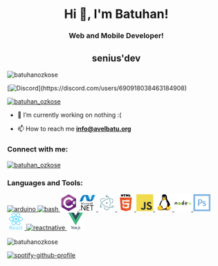 <h1 align="center">Hi 👋, I'm Batuhan!</h1>
<h3 align="center">Web and Mobile Developer!</h3>
<h2 align="center">senius'dev</h2>

<p align="left"> <img src="https://komarev.com/ghpvc/?username=batuhanozkose&label=Profile%20views&color=ff0000&style=plastic" alt="batuhanozkose" /> </p>

[![Discord](https://lanyard-profile-readme.vercel.app/api/690918038463184908?borderRadius=30px&idleMessage=No%20activities.)](https://discord.com/users/690918038463184908)


<p align="left"> <a href="https://twitter.com/batuhan_ozkose" target="blank"><img src="https://img.shields.io/twitter/follow/batuhan_ozkose?logo=twitter&style=for-the-badge" alt="batuhan_ozkose" /></a> </p>

- 🔭 I’m currently working on nothing :(

- 📫 How to reach me **info@avelbatu.org**

<h3 align="left">Connect with me:</h3>
<p align="left">
<a href="https://twitter.com/batuhan_ozkose" target="blank"><img align="center" src="https://cdn.jsdelivr.net/npm/simple-icons@3.0.1/icons/twitter.svg" alt="batuhan_ozkose" height="30" width="40" /></a>
</p>

<h3 align="left">Languages and Tools:</h3>
<p align="left"> <a href="https://www.arduino.cc/" target="_blank"> <img src="https://cdn.worldvectorlogo.com/logos/arduino-1.svg" alt="arduino" width="40" height="40"/> </a> <a href="https://www.gnu.org/software/bash/" target="_blank"> <img src="https://www.vectorlogo.zone/logos/gnu_bash/gnu_bash-icon.svg" alt="bash" width="40" height="40"/> </a> <a href="https://www.w3schools.com/cs/" target="_blank"> <img src="https://raw.githubusercontent.com/devicons/devicon/master/icons/csharp/csharp-original.svg" alt="csharp" width="40" height="40"/> </a> <a href="https://dotnet.microsoft.com/" target="_blank"> <img src="https://raw.githubusercontent.com/devicons/devicon/master/icons/dot-net/dot-net-original-wordmark.svg" alt="dotnet" width="40" height="40"/> </a> <a href="https://www.electronjs.org" target="_blank"> <img src="https://raw.githubusercontent.com/devicons/devicon/master/icons/electron/electron-original.svg" alt="electron" width="40" height="40"/> </a> <a href="https://www.w3.org/html/" target="_blank"> <img src="https://raw.githubusercontent.com/devicons/devicon/master/icons/html5/html5-original-wordmark.svg" alt="html5" width="40" height="40"/> </a> <a href="https://developer.mozilla.org/en-US/docs/Web/JavaScript" target="_blank"> <img src="https://raw.githubusercontent.com/devicons/devicon/master/icons/javascript/javascript-original.svg" alt="javascript" width="40" height="40"/> </a> <a href="https://www.linux.org/" target="_blank"> <img src="https://raw.githubusercontent.com/devicons/devicon/master/icons/linux/linux-original.svg" alt="linux" width="40" height="40"/> </a> <a href="https://nodejs.org" target="_blank"> <img src="https://raw.githubusercontent.com/devicons/devicon/master/icons/nodejs/nodejs-original-wordmark.svg" alt="nodejs" width="40" height="40"/> </a> <a href="https://www.photoshop.com/en" target="_blank"> <img src="https://raw.githubusercontent.com/devicons/devicon/master/icons/photoshop/photoshop-line.svg" alt="photoshop" width="40" height="40"/> </a> <a href="https://reactjs.org/" target="_blank"> <img src="https://raw.githubusercontent.com/devicons/devicon/master/icons/react/react-original-wordmark.svg" alt="react" width="40" height="40"/> </a> <a href="https://reactnative.dev/" target="_blank"> <img src="https://reactnative.dev/img/header_logo.svg" alt="reactnative" width="40" height="40"/> </a> <a href="https://vuejs.org/" target="_blank"> <img src="https://raw.githubusercontent.com/devicons/devicon/master/icons/vuejs/vuejs-original-wordmark.svg" alt="vuejs" width="40" height="40"/> </a> </p>

<p><img align="center" src="https://github-readme-stats.vercel.app/api/top-langs?username=batuhanozkose&show_icons=true&locale=en&layout=compact" alt="batuhanozkose" /></p>

[![spotify-github-profile](https://spotify-github-profile.vercel.app/api/view?uid=lk653ckcwpmd78uvwlzyrpur6&cover_image=true&theme=default)](https://spotify-github-profile.vercel.app/api/view?uid=lk653ckcwpmd78uvwlzyrpur6&redirect=true)

